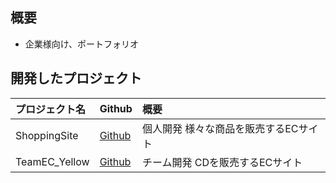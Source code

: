 ## 概要 
- 企業様向け、ポートフォリオ  
  
## 開発したプロジェクト
| プロジェクト名 | Github                                                              | 概要                                              |
|:--------------|:--------------------------------------------------------------------|:-------------------------------------------------|
| ShoppingSite  | [Github](https://github.com/KazumaSakai/ShoppingSite "ShoppingSite")| 個人開発 様々な商品を販売するECサイト               |
| TeamEC_Yellow | [Github](https://github.com/KazumaSakai/TeamEC_Yellow "TeamEC_Yellow")     | チーム開発 CDを販売するECサイト                     |
